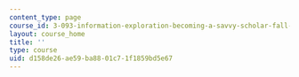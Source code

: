 ```yaml
---
content_type: page
course_id: 3-093-information-exploration-becoming-a-savvy-scholar-fall-2006
layout: course_home
title: ''
type: course
uid: d158de26-ae59-ba88-01c7-1f1859bd5e67
---
```

